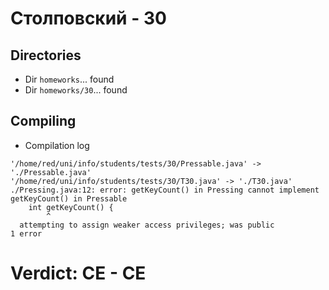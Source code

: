 # Столповский - 30
## Directories
- Dir `homeworks`... found
- Dir `homeworks/30`... found
## Compiling
- Compilation log
```
'/home/red/uni/info/students/tests/30/Pressable.java' -> './Pressable.java'
'/home/red/uni/info/students/tests/30/T30.java' -> './T30.java'
./Pressing.java:12: error: getKeyCount() in Pressing cannot implement getKeyCount() in Pressable
    int getKeyCount() {
        ^
  attempting to assign weaker access privileges; was public
1 error

```
# Verdict: **CE** - CE

